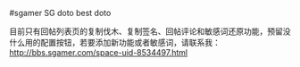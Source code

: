 #sgamer
SG doto best doto

目前只有回帖列表页的复制伐木、复制签名、回帖评论和敏感词还原功能，预留没什么用的配置按钮，若要添加新功能或者敏感词，请联系我：http://bbs.sgamer.com/space-uid-8534497.html